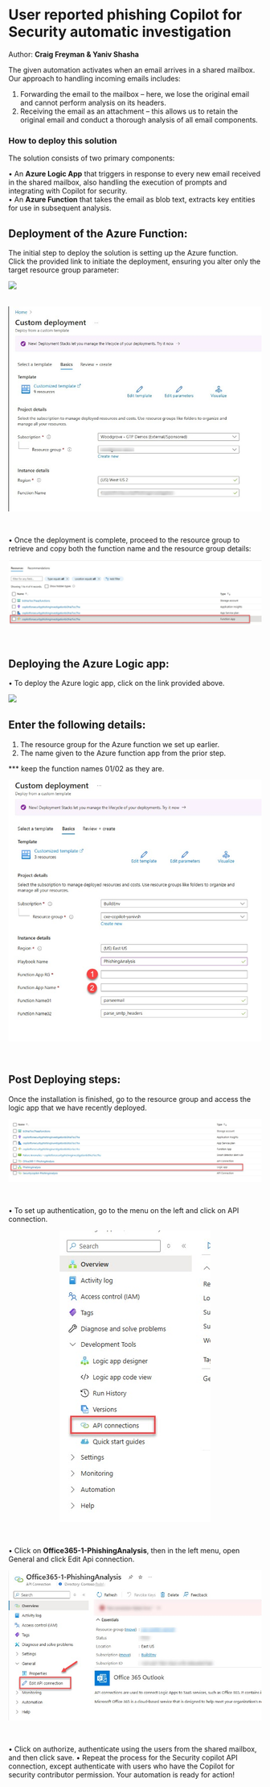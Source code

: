 # User reported phishing Copilot for Security automatic investigation
Author: **Craig Freyman & Yaniv Shasha**<br>


The given automation activates when an email arrives in a shared mailbox. Our approach to handling incoming emails includes:<br>

1.	Forwarding the email to the mailbox – here, we lose the original email and cannot perform analysis on its headers.<br>
2.	Receiving the email as an attachment – this allows us to retain the original email and conduct a thorough analysis of all email components.<br>




### How to deploy this solution

The solution consists of two primary components: <br>

• An **Azure Logic App** that triggers in response to every new email received in the shared mailbox, also handling the execution of prompts and integrating with Copilot for security.<br>
• An **Azure Function** that takes the email as blob text, extracts key entities for use in subsequent analysis. <br>


## Deployment of the Azure Function:

The initial step to deploy the solution is setting up the Azure function.<br>
Click the provided link to initiate the deployment, ensuring you alter only the target resource group parameter:<br>

<a href="https://portal.azure.com/#create/Microsoft.Template/uri/https%3A%2F%2Fraw.githubusercontent.com%2FYaniv-Shasha%2FSecurityCopilot%2Fmain%2FSolutions%2FUserreportedphishingv2%2Fazuredeploy.json" target="_blank">
<img src="https://aka.ms/deploytoazurebutton"/>
</a>

<br>
<br>

<p align="center">
<img src="./images/deploy_func1.jpg?raw=true"/>
</p>
<br>

• Once the deployment is complete, proceed to the resource group to retrieve and copy both the function name and the resource group details:<br>

<p align="center">
<img src="./images/azure_func_resource_selection.jpg?raw=true"/>
</p>
<br>

## Deploying the Azure Logic app:

• To deploy the Azure logic app, click on the link provided above.

<a href="https://portal.azure.com/#create/Microsoft.Template/uri/https%3A%2F%2Fraw.githubusercontent.com%2FYaniv-Shasha%2FSecurityCopilot%2Fmain%2FSolutions%2FUserreportedphishingv2%2Flogic_app%2Fazuredeploy.json" target="_blank">
<img src="https://aka.ms/deploytoazurebutton"/>
</a>
<br>

## Enter the following details:
1.	The resource group for the Azure function we set up earlier.<br>
2.	The name given to the Azure function app from the prior step.<br>

*** keep the function names 01/02 as they are.

<p align="center">
<img src="./images/deploy_LAPP.jpg?raw=true"/>
</p>
<br>


## Post Deploying steps:

Once the installation is finished, go to the resource group and access the logic app that we have recently deployed. 
<br>

<p align="center">
<img src="./images/logapp-postdeploying.jpg?raw=true"/>
</p>
<br>

•	To set up authentication, go to the menu on the left and click on API connection. 

<p align="center">
<img src="./images/api_connection.jpg?raw=true"/>
</p>
<br>

•	Click on **Office365-1-PhishingAnalysis**, then in the left menu, open General and click Edit Api connection. <br>

<p align="center">
<img src="./images/api_connection-edit.jpg?raw=true"/>
</p>
<br>

•	Click on authorize, authenticate using the users from the shared mailbox, and then click save.
•	Repeat the process for the Security copilot API connection, except authenticate with users who have the Copilot for security contributor permission.
Your automation is ready for action! 
